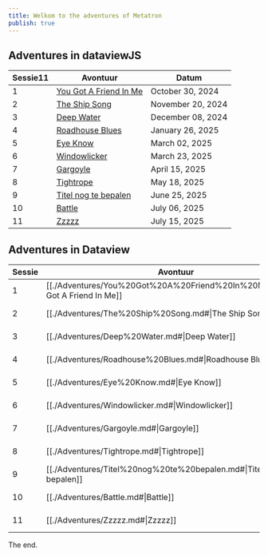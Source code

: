 ```yaml
---
title: Welkom to the adventures of Metatron
publish: true
---
```

## Adventures in dataviewJS
|Sessie11|Avontuur|Datum|
|---|---|---|
|1|[You Got A Friend In Me](./Adventures/You%2520Got%2520A%2520Friend%2520In%2520Me.md#)|October 30, 2024|
|2|[The Ship Song](./Adventures/The%2520Ship%2520Song.md#)|November 20, 2024|
|3|[Deep Water](./Adventures/Deep%2520Water.md#)|December 08, 2024|
|4|[Roadhouse Blues](./Adventures/Roadhouse%2520Blues.md#)|January 26, 2025|
|5|[Eye Know](./Adventures/Eye%2520Know.md#)|March 02, 2025|
|6|[Windowlicker](./Adventures/Windowlicker.md#)|March 23, 2025|
|7|[Gargoyle](./Adventures/Gargoyle.md#)|April 15, 2025|
|8|[Tightrope](./Adventures/Tightrope.md#)|May 18, 2025|
|9|[Titel nog te bepalen](./Adventures/Titel%2520nog%2520te%2520bepalen.md#)|June 25, 2025|
|10|[Battle](./Adventures/Battle.md#)|July 06, 2025|
|11|[Zzzzz](./Adventures/Zzzzz.md#)|July 15, 2025|

## Adventures in Dataview
| Sessie | Avontuur                                                                       | Datum             |
| ------ | ------------------------------------------------------------------------------ | ----------------- |
| 1      | [[./Adventures/You%20Got%20A%20Friend%20In%20Me.md#\|You Got A Friend In Me]] | October 30, 2024  |
| 2      | [[./Adventures/The%20Ship%20Song.md#\|The Ship Song]]                   | November 20, 2024 |
| 3      | [[./Adventures/Deep%20Water.md#\|Deep Water]]                         | December 08, 2024 |
| 4      | [[./Adventures/Roadhouse%20Blues.md#\|Roadhouse Blues]]               | January 26, 2025  |
| 5      | [[./Adventures/Eye%20Know.md#\|Eye Know]]                             | March 02, 2025    |
| 6      | [[./Adventures/Windowlicker.md#\|Windowlicker]]                     | March 23, 2025    |
| 7      | [[./Adventures/Gargoyle.md#\|Gargoyle]]                             | April 15, 2025    |
| 8      | [[./Adventures/Tightrope.md#\|Tightrope]]                           | May 18, 2025      |
| 9      | [[./Adventures/Titel%20nog%20te%20bepalen.md#\|Titel nog te bepalen]]     | June 25, 2025     |
| 10     | [[./Adventures/Battle.md#\|Battle]]                                 | July 06, 2025     |
| 11     | [[./Adventures/Zzzzz.md#\|Zzzzz]]                                   | July 15, 2025     |


The end.
